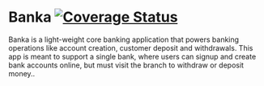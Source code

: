 # Banka   [![Coverage Status](https://coveralls.io/repos/github/VictorMaria/Banka/badge.svg?branch=develop)](https://coveralls.io/github/VictorMaria/Banka?branch=develop)
Banka is a light-weight core banking application that powers banking operations like account
creation, customer deposit and withdrawals. This app is meant to support a single bank, where
users can signup and create bank accounts online, but must visit the branch to withdraw or
deposit money..
